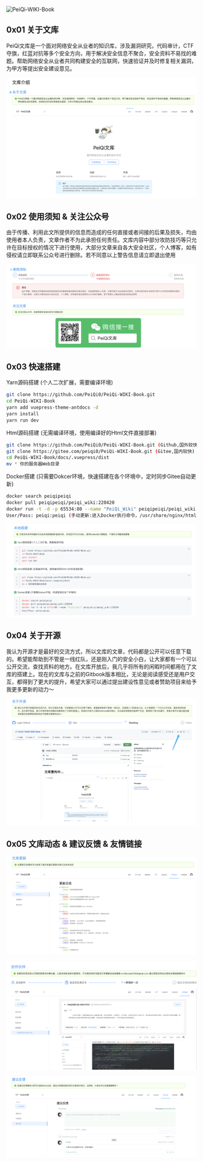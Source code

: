  

![PeiQi-WIKI-Book](https://socialify.git.ci/PeiQi0/PeiQi-WIKI-Book/image?description=1&font=Bitter&forks=1&issues=1&logo=http%3A%2F%2Fpeiqi-wiki-exp.oss-cn-beijing.aliyuncs.com%2Fhome.png&name=1&owner=1&pattern=Circuit%20Board&pulls=1&stargazers=1&theme=Light)

## 0x01 关于文库

PeiQi文库是一个面对网络安全从业者的知识库，涉及漏洞研究，代码审计，CTF夺旗，红蓝对抗等多个安全方向，用于解决安全信息不聚合，安全资料不易找的难题。帮助网络安全从业者共同构建安全的互联网，快速验证并及时修复相关漏洞，为甲方等提出安全建设意见。

![image-20220316001218391](docs/.vuepress/public/img/image-20220316001218391.png)

## 0x02 使用须知 & 关注公众号

由于传播、利用此文所提供的信息而造成的任何直接或者间接的后果及损失，均由使用者本人负责，文章作者不为此承担任何责任。文库内容中部分攻防技巧等只允许在目标授权的情况下进行使用，大部分文章来自各大安全社区，个人博客，如有侵权请立即联系公众号进行删除。若不同意以上警告信息请立即退出使用

![image-20220316000944651](docs/.vuepress/public/img/image-20220316000944651.png)

## 0x03 快速搭建

Yarn源码搭建 (个人二次扩展，需要编译环境)

```sh
git clone https://github.com/PeiQi0/PeiQi-WIKI-Book.git
cd PeiQi-WIKI-Book
yarn add vuepress-theme-antdocs -d
yarn install
yarn run dev
```

Html源码搭建 (无需编译环境，使用编译好的Html文件直接部署)

```sh
git clone https://github.com/PeiQi0/PeiQi-WIKI-Book.git (Github,国外较快)
git clone https://gitee.com/peiqi0/PeiQi-WIKI-Book.git (Gitee,国内较快)
cd PeiQi-WIKI-Book/docs/.vuepress/dist
mv * 你的服务器Web目录
```

Docker搭建 (只需要Dokcer环境，快速搭建在各个环境中，定时同步Gitee自动更新)

```sh
docker search peiqipeiqi
docker pull peiqipeiqi/peiqi_wiki:220420
docker run -t -d -p 65534:80 --name "PeiQi_Wiki" peiqipeiqi/peiqi_wiki:220420
User/Pass: peiqi:peiqi (手动更新:进入Docker执行命令，/usr/share/nginx/html/synchronous.sh)
```

![image-20220316001010091](docs/.vuepress/public/img/image-20220316001010091.png)

## 0x04 关于开源

我认为开源才是最好的交流方式，所以文库的文章，代码都是公开可以任意下载的。希望能帮助到不管是一线红队，还是刚入门的安全小白，让大家都有一个可以公开交流，查找资料的地方。在文库开放后，我几乎将所有的闲暇时间都用在了文库的搭建上。现在的文库与之前的Gitbook版本相比，无论是阅读感受还是用户交互，都得到了更大的提升，希望大家可以通过提出建设性意见或者赞助项目来给予我更多更新的动力～

![image-20220316001026684](docs/.vuepress/public/img/image-20220316001026684.png)

## 0x05 文库动态 & 建议反馈 & 友情链接

![image-20220316001110750](docs/.vuepress/public/img/image-20220316001110750.png)

![image-20220316001308942](docs/.vuepress/public/img/image-20220316001308942.png)

![image-20220316001141835](docs/.vuepress/public/img/image-20220316001141835.png)